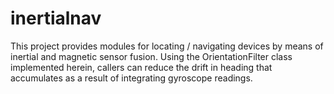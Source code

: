 # inertialnav
This project provides modules for locating / navigating devices by
means of inertial and magnetic sensor fusion. Using the OrientationFilter
class implemented herein, callers can reduce the drift in heading that
accumulates as a result of integrating gyroscope readings. 
